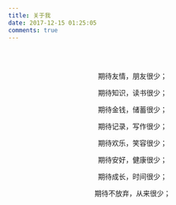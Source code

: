 ```yaml
---
title: 关于我
date: 2017-12-15 01:25:05
comments: true
---
```


<p style="margin-top: 60px; text-align: center;">期待友情，朋友很少；</p>
<p style="text-align: center;">期待知识，读书很少；</p>
<p style="text-align: center;">期待金钱，储蓄很少；</p>
<p style="text-align: center;">期待记录，写作很少；</p>
<p style="text-align: center;">期待欢乐，笑容很少；</p>
<p style="text-align: center;">期待安好，健康很少；</p>
<p style="text-align: center;">期待成长，时间很少；</p>
<p style="text-align: center;">期待不放弃，从来很少；</p>

